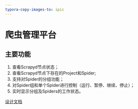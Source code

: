 ```yaml
---
typora-copy-images-to: ipic
---
```


# 爬虫管理平台

## 主要功能

1. 查看Scrapyd节点状态；
2. 查看Scrapyd节点下存在的Project和Spider;
3. 支持对Spider的分组功能；
4. 对Spider组和单个Spider进行控制（运行、暂停、继续、停止）；
5. 实时显示分组及Spiders的工作状态。

[设计文档](https://toonow.github.io/SpiderManager/项目设计.html)
